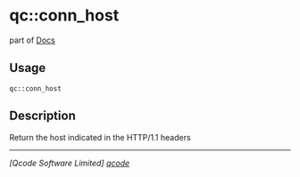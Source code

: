 qc::conn_host
=============

part of [Docs](.)

Usage
-----
`qc::conn_host `

Description
-----------
Return the host indicated in the HTTP/1.1 headers

----------------------------------
*[Qcode Software Limited] [qcode]*

[qcode]: http://www.qcode.co.uk "Qcode Software"